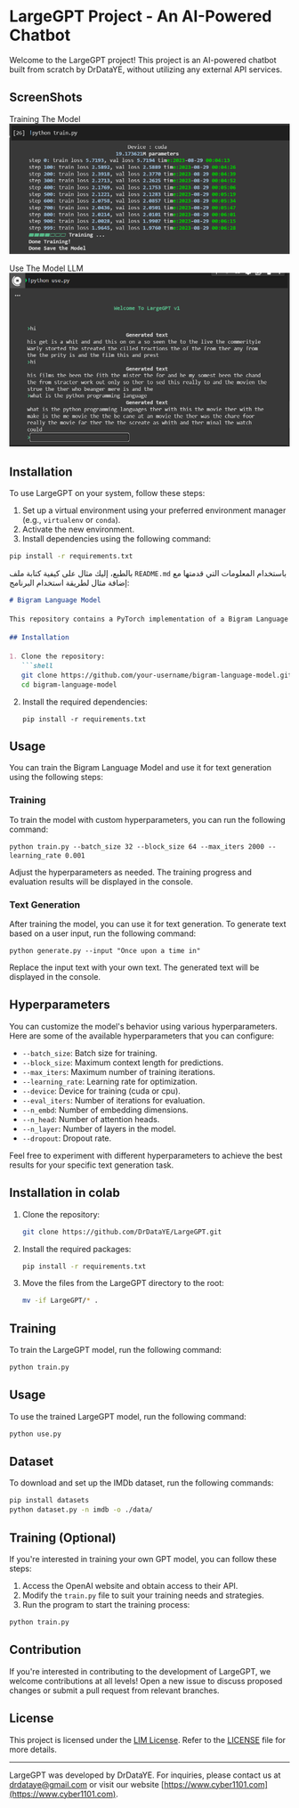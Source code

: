 # LargeGPT Project - An AI-Powered Chatbot

Welcome to the LargeGPT project! This project is an AI-powered chatbot built from scratch by DrDataYE, without utilizing any external API services.


## ScreenShots

Training The Model
![Train](screenshot_2.png)

Use The Model LLM
![use](screenshot_1.png)


## Installation

To use LargeGPT on your system, follow these steps:

1. Set up a virtual environment using your preferred environment manager (e.g., `virtualenv` or `conda`).
2. Activate the new environment.
3. Install dependencies using the following command:

```bash
pip install -r requirements.txt
```

بالطبع، إليك مثال على كيفية كتابة ملف `README.md` باستخدام المعلومات التي قدمتها مع إضافة مثال لطريقة استخدام البرنامج:

```markdown
# Bigram Language Model

This repository contains a PyTorch implementation of a Bigram Language Model. The model is based on the Transformer architecture and is designed for text generation tasks. It uses self-attention mechanisms to capture contextual information and generate coherent and contextually relevant text.

## Installation

1. Clone the repository:
   ```shell
   git clone https://github.com/your-username/bigram-language-model.git
   cd bigram-language-model
   ```

2. Install the required dependencies:
   ```shell
   pip install -r requirements.txt
   ```

## Usage

You can train the Bigram Language Model and use it for text generation using the following steps:

### Training

To train the model with custom hyperparameters, you can run the following command:

```shell
python train.py --batch_size 32 --block_size 64 --max_iters 2000 --learning_rate 0.001
```

Adjust the hyperparameters as needed. The training progress and evaluation results will be displayed in the console.

### Text Generation

After training the model, you can use it for text generation. To generate text based on a user input, run the following command:

```shell
python generate.py --input "Once upon a time in"
```

Replace the input text with your own text. The generated text will be displayed in the console.

## Hyperparameters

You can customize the model's behavior using various hyperparameters. Here are some of the available hyperparameters that you can configure:

- `--batch_size`: Batch size for training.
- `--block_size`: Maximum context length for predictions.
- `--max_iters`: Maximum number of training iterations.
- `--learning_rate`: Learning rate for optimization.
- `--device`: Device for training (cuda or cpu).
- `--eval_iters`: Number of iterations for evaluation.
- `--n_embd`: Number of embedding dimensions.
- `--n_head`: Number of attention heads.
- `--n_layer`: Number of layers in the model.
- `--dropout`: Dropout rate.

Feel free to experiment with different hyperparameters to achieve the best results for your specific text generation task.


## Installation in colab

1. Clone the repository:
   ```bash
   git clone https://github.com/DrDataYE/LargeGPT.git
   ```

2. Install the required packages:
   ```bash
   pip install -r requirements.txt
   ```

3. Move the files from the LargeGPT directory to the root:
   ```bash
   mv -if LargeGPT/* .
   ```

## Training

To train the LargeGPT model, run the following command:
```bash
python train.py
```

## Usage

To use the trained LargeGPT model, run the following command:
```bash
python use.py
```

## Dataset

To download and set up the IMDb dataset, run the following commands:
```bash
pip install datasets
python dataset.py -n imdb -o ./data/
```


## Training (Optional)

If you're interested in training your own GPT model, you can follow these steps:

1. Access the OpenAI website and obtain access to their API.
2. Modify the `train.py` file to suit your training needs and strategies.
3. Run the program to start the training process:

```bash
python train.py
```

## Contribution

If you're interested in contributing to the development of LargeGPT, we welcome contributions at all levels! Open a new issue to discuss proposed changes or submit a pull request from relevant branches.

## License

This project is licensed under the [LIM License](). Refer to the [LICENSE](LICENSE) file for more details.

---

LargeGPT was developed by DrDataYE. For inquiries, please contact us at [drdataye@gmail.com](mailto:drdataye@gmail.com) or visit our website [https://www.cyber1101.com](https://www.cyber1101.com).

